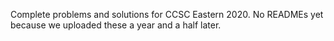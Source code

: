 Complete problems and solutions for CCSC Eastern 2020.  No READMEs yet because we uploaded these a year and a half later.
